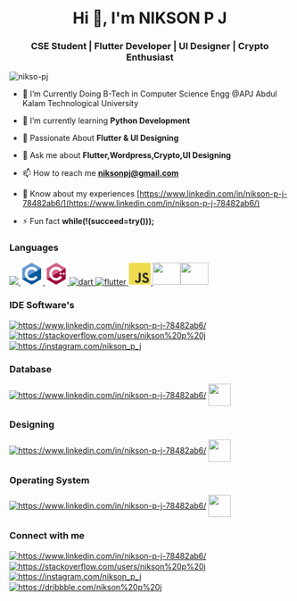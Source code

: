 <h1 align="center">Hi 👋, I'm NIKSON P J</h1>
<h3 align="center">CSE Student | Flutter Developer | UI Designer | Crypto Enthusiast</h3>

<p align="left"> <img src="https://komarev.com/ghpvc/?username=nikso-pj&label=Profile%20views&color=0e75b6&style=flat" alt="nikso-pj" /> </p>

- 🔭 I’m Currently Doing B-Tech in Computer Science Engg @APJ Abdul Kalam Technological University

- 🌱 I’m currently learning **Python Development**

- 👯 Passionate About **Flutter & UI Designing**

- 💬 Ask me about **Flutter,Wordpress,Crypto,UI Designing**

- 📫 How to reach me **niksonpj@gmail.com**

- 📄 Know about my experiences [https://www.linkedin.com/in/nikson-p-j-78482ab6/](https://www.linkedin.com/in/nikson-p-j-78482ab6/)

- ⚡ Fun fact **while(!(succeed=try()));**

<h3 align="left">Languages</h3>
<p align="left"> <a href="https://developer.android.com" target="_blank" rel="noreferrer"> <img src="https://img.icons8.com/color/48/000000/java-coffee-cup-logo--v1.png"/> </a> <a href="https://www.cprogramming.com/" target="_blank" rel="noreferrer"> <img src="https://raw.githubusercontent.com/devicons/devicon/master/icons/c/c-original.svg" alt="c" width="40" height="40"/> </a> <a href="https://www.w3schools.com/cpp/" target="_blank" rel="noreferrer"> <img src="https://raw.githubusercontent.com/devicons/devicon/master/icons/cplusplus/cplusplus-original.svg" alt="cplusplus" width="40" height="40"/> </a> <a href="https://dart.dev" target="_blank" rel="noreferrer"> <img src="https://www.vectorlogo.zone/logos/dartlang/dartlang-icon.svg" alt="dart" width="40" height="40"/> </a>  <a href="https://flutter.dev" target="_blank" rel="noreferrer"> <img src="https://www.vectorlogo.zone/logos/flutterio/flutterio-icon.svg" alt="flutter" width="40" height="40"/> </a><a href="https://developer.mozilla.org/en-US/docs/Web/JavaScript" target="_blank" rel="noreferrer"> <img src="https://raw.githubusercontent.com/devicons/devicon/master/icons/javascript/javascript-original.svg" alt="javascript" width="40" height="40"/> </a> <a href="https://www.java.com" target="_blank" rel="noreferrer"><img height="40" width="50" src="https://img.icons8.com/external-flat-juicy-fish/60/000000/external-html-coding-and-development-flat-flat-juicy-fish.png"/></a><a href="#"><img  width="50" height="40" src="https://img.icons8.com/external-flat-juicy-fish/60/000000/external-css-coding-and-development-flat-flat-juicy-fish-2.png"/></a>
</p>

<h3 align="left">IDE Software's</h3>
<p align="left">
<a href="#" target="blank"><img align="center" src="https://img.icons8.com/color/48/000000/android-studio--v3.png" alt="https://www.linkedin.com/in/nikson-p-j-78482ab6/" height="40" width="40" /></a>
<a href="https://stackoverflow.com/users/https://stackoverflow.com/users/nikson%20p%20j" target="blank"><img align="center" src="https://img.icons8.com/color/48/000000/visual-studio-code-2019.png" alt="https://stackoverflow.com/users/nikson%20p%20j" height="40" width="40" /></a>
<a href="https://instagram.com/https://instagram.com/nikson_p_j" target="blank"><img align="center" src="https://images-wixmp-ed30a86b8c4ca887773594c2.wixmp.com/f/f0a49c9e-a132-461c-90de-9ada4de71d99/d726qjv-07c029f8-34fd-44a2-9e37-2d0984765c86.png?token=eyJ0eXAiOiJKV1QiLCJhbGciOiJIUzI1NiJ9.eyJzdWIiOiJ1cm46YXBwOjdlMGQxODg5ODIyNjQzNzNhNWYwZDQxNWVhMGQyNmUwIiwiaXNzIjoidXJuOmFwcDo3ZTBkMTg4OTgyMjY0MzczYTVmMGQ0MTVlYTBkMjZlMCIsIm9iaiI6W1t7InBhdGgiOiJcL2ZcL2YwYTQ5YzllLWExMzItNDYxYy05MGRlLTlhZGE0ZGU3MWQ5OVwvZDcyNnFqdi0wN2MwMjlmOC0zNGZkLTQ0YTItOWUzNy0yZDA5ODQ3NjVjODYucG5nIn1dXSwiYXVkIjpbInVybjpzZXJ2aWNlOmZpbGUuZG93bmxvYWQiXX0.xul5CxmaV4CLRNy-xseZUh3Wv5RQSwCt8p3jbJtT8n8" alt="https://instagram.com/nikson_p_j" height="40" width="40" /></a>
</p>

<h3 align="left">Database</h3>
<p align="left">
<a href="#" target="blank"><img align="center" src="https://img.icons8.com/fluency/48/000000/mysql-logo.png" alt="https://www.linkedin.com/in/nikson-p-j-78482ab6/" height="40" width="40" /></a>
<a href="https://stackoverflow.com/users/https://stackoverflow.com/users/nikson%20p%20j" target="blank"><img align="center" src="https://img.icons8.com/color/48/000000/firebase.png" height="40" width="40" /></a>
</p>


<h3 align="left">Designing</h3>
<p align="left">
<a href="#" target="blank"><img align="center" src="https://img.icons8.com/color/48/000000/adobe-xd--v1.png" alt="https://www.linkedin.com/in/nikson-p-j-78482ab6/" height="40" width="40" /></a>
<a href="https://stackoverflow.com/users/https://stackoverflow.com/users/nikson%20p%20j" target="blank"><img align="center" src="https://img.icons8.com/color/48/000000/figma--v1.png" height="40" width="40" /></a>
</p>

<h3 align="left">Operating System</h3>
<p align="left">
<a href="#" target="blank"><img align="center" src="https://img.icons8.com/color/48/000000/windows-10.png" alt="https://www.linkedin.com/in/nikson-p-j-78482ab6/" height="40" width="40" /></a>
<a href="https://stackoverflow.com/users/https://stackoverflow.com/users/nikson%20p%20j" target="blank"><img align="center" src="https://img.icons8.com/dusk/64/000000/linux.png" height="40" width="40" /></a>
</p>

<h3 align="left">Connect with me</h3>
<p align="left">
<a href="https://linkedin.com/in/https://www.linkedin.com/in/nikson-p-j-78482ab6/" target="blank"><img align="center" src="https://raw.githubusercontent.com/rahuldkjain/github-profile-readme-generator/master/src/images/icons/Social/linked-in-alt.svg" alt="https://www.linkedin.com/in/nikson-p-j-78482ab6/" height="30" width="40" /></a>
<a href="https://stackoverflow.com/users/https://stackoverflow.com/users/nikson%20p%20j" target="blank"><img align="center" src="https://raw.githubusercontent.com/rahuldkjain/github-profile-readme-generator/master/src/images/icons/Social/stack-overflow.svg" alt="https://stackoverflow.com/users/nikson%20p%20j" height="30" width="40" /></a>
<a href="https://instagram.com/https://instagram.com/nikson_p_j" target="blank"><img align="center" src="https://raw.githubusercontent.com/rahuldkjain/github-profile-readme-generator/master/src/images/icons/Social/instagram.svg" alt="https://instagram.com/nikson_p_j" height="30" width="40" /></a>
<a href="https://dribbble.com/https://dribbble.com/nikson%20p%20j" target="blank"><img align="center" src="https://raw.githubusercontent.com/rahuldkjain/github-profile-readme-generator/master/src/images/icons/Social/dribbble.svg" alt="https://dribbble.com/nikson%20p%20j" height="30" width="40" /></a>
</p>


